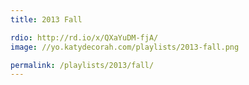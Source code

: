 ```yaml
---
title: 2013 Fall

rdio: http://rd.io/x/QXaYuDM-fjA/
image: //yo.katydecorah.com/playlists/2013-fall.png

permalink: /playlists/2013/fall/
---
```

